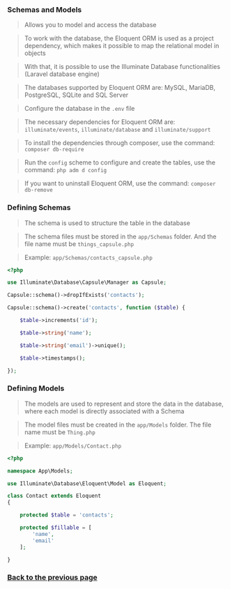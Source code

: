 ### Schemas and Models

> Allows you to model and access the database

> To work with the database, the Eloquent ORM is used as a project dependency, which makes it possible to map the relational model in objects

> With that, it is possible to use the Illuminate Database functionalities (Laravel database engine)

> The databases supported by Eloquent ORM are: MySQL, MariaDB, PostgreSQL, SQLite and SQL Server

> Configure the database in the `.env` file

> The necessary dependencies for Eloquent ORM are: `illuminate/events`, `illuminate/database` and `illuminate/support`

> To install the dependencies through composer, use the command: `composer db-require`

> Run the `config` scheme to configure and create the tables, use the command: `php adm d config`

> If you want to uninstall Eloquent ORM, use the command: `composer db-remove`

### Defining Schemas

> The schema is used to structure the table in the database

> The schema files must be stored in the `app/Schemas` folder. And the file name must be `things_capsule.php`

> Example: `app/Schemas/contacts_capsule.php`
```php
<?php

use Illuminate\Database\Capsule\Manager as Capsule;

Capsule::schema()->dropIfExists('contacts');

Capsule::schema()->create('contacts', function ($table) {

    $table->increments('id');

    $table->string('name');

    $table->string('email')->unique();

    $table->timestamps();

});

```

### Defining Models

> The models are used to represent and store the data in the database, where each model is directly associated with a Schema

> The model files must be created in the `app/Models` folder. The file name must be `Thing.php`

> Example: `app/Models/Contact.php`
```php
<?php

namespace App\Models;

use Illuminate\Database\Eloquent\Model as Eloquent;

class Contact extends Eloquent
{

    protected $table = 'contacts';

    protected $fillable = [
        'name',
        'email'
    ];

}

```

### [Back to the previous page](./DOC-EU.md)
